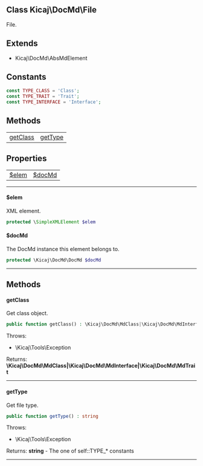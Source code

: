 ## Class Kicaj\DocMd\File
File.

## Extends

- Kicaj\DocMd\AbsMdElement

## Constants

```php
const TYPE_CLASS = 'Class';
const TYPE_TRAIT = 'Trait';
const TYPE_INTERFACE = 'Interface';
```

## Methods

|                    |                    |
| ------------------ | ------------------ |
[getClass](#getclass)|[getType](#gettype) |

## Properties

|                |                |
| -------------- | -------------- |
 [$elem](#elem) |[$docMd](#docmd)|

-------

#### $elem
XML element.

```php
protected \SimpleXMLElement $elem
```

#### $docMd
The DocMd instance this element belongs to.

```php
protected \Kicaj\DocMd\DocMd $docMd
```

-------
## Methods
#### getClass
Get class object.
```php
public function getClass() : \Kicaj\DocMd\MdClass|\Kicaj\DocMd\MdInterface|\Kicaj\DocMd\MdTrait
```

Throws:
- \Kicaj\Tools\Exception

Returns: **\Kicaj\DocMd\MdClass|\Kicaj\DocMd\MdInterface|\Kicaj\DocMd\MdTrait**

-------
#### getType
Get file type.
```php
public function getType() : string
```

Throws:
- \Kicaj\Tools\Exception

Returns: **string** - The one of self::TYPE_* constants

-------
